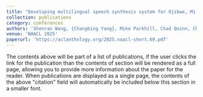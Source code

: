 ```yaml
---
title: "Developing multilingual speech synthesis system for Ojibwe, Mi'kmaq, and Maliseet"
collection: publications
category: conferences
authors: 'Shenran Wang, {Changbing Yang}, Mike Parkhill, Chad Quinn, Christopher Hammerly, Jian Zhu'
venue: 'NAACL 2025'
paperurl: 'https://aclanthology.org/2025.naacl-short.69.pdf'
---
```


The contents above will be part of a list of publications, if the user clicks the link for the publication than the contents of section will be rendered as a full page, allowing you to provide more information about the paper for the reader. When publications are displayed as a single page, the contents of the above "citation" field will automatically be included below this section in a smaller font.

